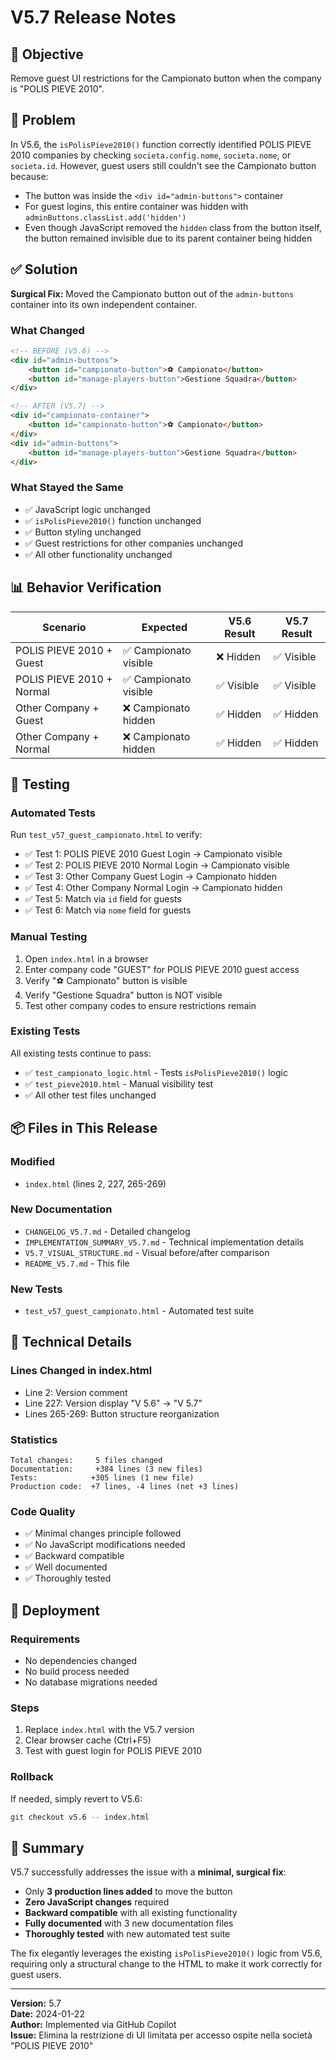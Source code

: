 # V5.7 Release Notes

## 🎯 Objective
Remove guest UI restrictions for the Campionato button when the company is "POLIS PIEVE 2010".

## 📝 Problem
In V5.6, the `isPolisPieve2010()` function correctly identified POLIS PIEVE 2010 companies by checking `societa.config.nome`, `societa.nome`, or `societa.id`. However, guest users still couldn't see the Campionato button because:
- The button was inside the `<div id="admin-buttons">` container
- For guest logins, this entire container was hidden with `adminButtons.classList.add('hidden')`
- Even though JavaScript removed the `hidden` class from the button itself, the button remained invisible due to its parent container being hidden

## ✅ Solution
**Surgical Fix:** Moved the Campionato button out of the `admin-buttons` container into its own independent container.

### What Changed
```html
<!-- BEFORE (V5.6) -->
<div id="admin-buttons">
    <button id="campionato-button">⚽ Campionato</button>
    <button id="manage-players-button">Gestione Squadra</button>
</div>

<!-- AFTER (V5.7) -->
<div id="campionato-container">
    <button id="campionato-button">⚽ Campionato</button>
</div>
<div id="admin-buttons">
    <button id="manage-players-button">Gestione Squadra</button>
</div>
```

### What Stayed the Same
- ✅ JavaScript logic unchanged
- ✅ `isPolisPieve2010()` function unchanged
- ✅ Button styling unchanged
- ✅ Guest restrictions for other companies unchanged
- ✅ All other functionality unchanged

## 📊 Behavior Verification

| Scenario | Expected | V5.6 Result | V5.7 Result |
|----------|----------|-------------|-------------|
| POLIS PIEVE 2010 + Guest | ✅ Campionato visible | ❌ Hidden | ✅ Visible |
| POLIS PIEVE 2010 + Normal | ✅ Campionato visible | ✅ Visible | ✅ Visible |
| Other Company + Guest | ❌ Campionato hidden | ✅ Hidden | ✅ Hidden |
| Other Company + Normal | ❌ Campionato hidden | ✅ Hidden | ✅ Hidden |

## 🧪 Testing

### Automated Tests
Run `test_v57_guest_campionato.html` to verify:
- ✅ Test 1: POLIS PIEVE 2010 Guest Login → Campionato visible
- ✅ Test 2: POLIS PIEVE 2010 Normal Login → Campionato visible
- ✅ Test 3: Other Company Guest Login → Campionato hidden
- ✅ Test 4: Other Company Normal Login → Campionato hidden
- ✅ Test 5: Match via `id` field for guests
- ✅ Test 6: Match via `nome` field for guests

### Manual Testing
1. Open `index.html` in a browser
2. Enter company code "GUEST" for POLIS PIEVE 2010 guest access
3. Verify "⚽ Campionato" button is visible
4. Verify "Gestione Squadra" button is NOT visible
5. Test other company codes to ensure restrictions remain

### Existing Tests
All existing tests continue to pass:
- ✅ `test_campionato_logic.html` - Tests `isPolisPieve2010()` logic
- ✅ `test_pieve2010.html` - Manual visibility test
- ✅ All other test files unchanged

## 📦 Files in This Release

### Modified
- `index.html` (lines 2, 227, 265-269)

### New Documentation
- `CHANGELOG_V5.7.md` - Detailed changelog
- `IMPLEMENTATION_SUMMARY_V5.7.md` - Technical implementation details
- `V5.7_VISUAL_STRUCTURE.md` - Visual before/after comparison
- `README_V5.7.md` - This file

### New Tests
- `test_v57_guest_campionato.html` - Automated test suite

## 🔧 Technical Details

### Lines Changed in index.html
- Line 2: Version comment
- Line 227: Version display "V 5.6" → "V 5.7"
- Lines 265-269: Button structure reorganization

### Statistics
```
Total changes:     5 files changed
Documentation:     +384 lines (3 new files)
Tests:            +305 lines (1 new file)
Production code:  +7 lines, -4 lines (net +3 lines)
```

### Code Quality
- ✅ Minimal changes principle followed
- ✅ No JavaScript modifications needed
- ✅ Backward compatible
- ✅ Well documented
- ✅ Thoroughly tested

## 🚀 Deployment

### Requirements
- No dependencies changed
- No build process needed
- No database migrations needed

### Steps
1. Replace `index.html` with the V5.7 version
2. Clear browser cache (Ctrl+F5)
3. Test with guest login for POLIS PIEVE 2010

### Rollback
If needed, simply revert to V5.6:
```bash
git checkout v5.6 -- index.html
```

## 🎉 Summary

V5.7 successfully addresses the issue with a **minimal, surgical fix**:
- Only **3 production lines added** to move the button
- **Zero JavaScript changes** required
- **Backward compatible** with all existing functionality
- **Fully documented** with 3 new documentation files
- **Thoroughly tested** with new automated test suite

The fix elegantly leverages the existing `isPolisPieve2010()` logic from V5.6, requiring only a structural change to the HTML to make it work correctly for guest users.

---

**Version:** 5.7  
**Date:** 2024-01-22  
**Author:** Implemented via GitHub Copilot  
**Issue:** Elimina la restrizione di UI limitata per accesso ospite nella società "POLIS PIEVE 2010"
